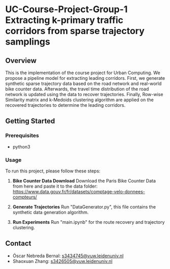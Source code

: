 # UC-Course-Project-Group-1 Extracting k-primary traffic corridors from sparse trajectory samplings

## Overview
This is the implementation of the course project for Urban Computing. We propose a pipeline model for extracting leading corridors. First, we generate synthetic sparse trajectory data based on the road network and real-world bike counter data. Afterwards, the travel time distribution of the road network is updated using the data to recover trajectories. Finally, Row-wise Similarity matrix and k-Medoids clustering algorithm are applied on the recovered trajectories to determine the leading corridors.

## Getting Started

### Prerequisites
- python3

### Usage

To run this project, please follow these steps:

1. **Bike Counter Data Download**
    Download the Paris Bike Counter Data from here and paste it to the data folder: https://www.data.gouv.fr/fr/datasets/comptage-velo-donnees-compteurs/
    
2. **Generate Trajectories**
    Run "DataGenerator.py", this file contains the synthetic data generation algorithm.

3. **Run Experiments**
    Run "main.ipynb" for the route recovery and trajectory clustering.



## Contact
- Óscar Nebreda Bernal: s3434745@vuw.leidenuniv.nl
- Shaoxuan Zhang: s3426505@vuw.leidenuniv.nl